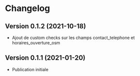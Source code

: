 # Changelog

## Version 0.1.2 (2021-10-18)

- Ajout de custom checks sur les champs contact_telephone et horaires_ouverture_osm


## Version 0.1.1 (2021-01-20)

- Publication initiale